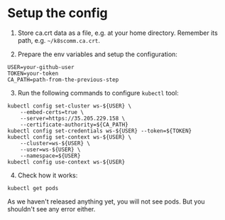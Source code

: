 # Setup the config

1. Store ca.crt data as a file, e.g. at your home directory. Remember its path, e.g. `~/k8scomm.ca.crt`.

2. Prepare the env variables and setup the configuration:
```
USER=your-github-user
TOKEN=your-token
CA_PATH=path-from-the-previous-step
```

3. Run the following commands to configure `kubectl` tool:
```
kubectl config set-cluster ws-${USER} \
    --embed-certs=true \
    --server=https://35.205.229.158 \
    --certificate-authority=${CA_PATH}
kubectl config set-credentials ws-${USER} --token=${TOKEN}
kubectl config set-context ws-${USER} \
    --cluster=ws-${USER} \
    --user=ws-${USER} \
    --namespace=${USER}
kubectl config use-context ws-${USER}
```

4. Check how it works:

```
kubectl get pods
```

As we haven't released anything yet, you will not see pods. But you shouldn't see any error either.
